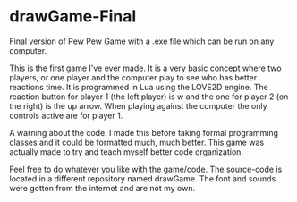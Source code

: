 # drawGame-Final
Final version of Pew Pew Game with a .exe file which can be run on any computer.

This is the first game I've ever made. It is a very basic concept where two players, or one player and the computer play to see who has better reactions time.
It is programmed in Lua using the LOVE2D engine. The reaction button for player 1 (the left player) is w and the one for player 2 (on the right) is the up arrow.
When playing against the computer the only controls active are for player 1.

A warning about the code. I made this before taking formal programming classes and it could be formatted much, much better. This game was actually made to try and teach myself better code organization.

Feel free to do whatever you like with the game/code. The source-code is located in a different repository named drawGame. The font and sounds were gotten from the internet and are not my own.
